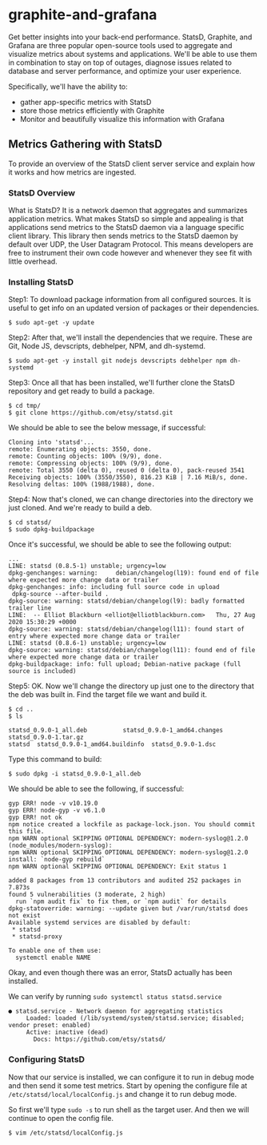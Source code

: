 # graphite-and-grafana
Get better insights into your back-end performance. StatsD, Graphite, and Grafana are three popular open-source tools used to aggregate and visualize metrics about systems and applications. We'll be able to use them in combination to stay on top of outages, diagnose issues related to database and server performance, and optimize your user experience.

Specifically, we'll have the ability to:
 - gather app-specific metrics with StatsD
 - store those metrics efficiently with Graphite
 - Monitor and beautifully visualize this information with Grafana

## Metrics Gathering with StatsD
To provide an overview of the StatsD client server service and explain how it works and how metrics are ingested.

### StatsD Overview
What is StatsD? It is a network daemon that aggregates and summarizes application metrics. What makes StatsD so simple and appealing is that applications send metrics to the StatsD daemon via a language specific client library. This library then sends metrics to the StatsD daemon by default over UDP, the User Datagram Protocol. This means developers are free to instrument their own code however and whenever they see fit with little overhead.

### Installing StatsD

Step1: To download package information from all configured sources. It is useful to get info on an updated version of packages or their dependencies.

```
$ sudo apt-get -y update
```

Step2: After that, we'll install the dependencies that we require. These are Git, Node JS, devscripts, debhelper, NPM, and dh-systemd.

```
$ sudo apt-get -y install git nodejs devscripts debhelper npm dh-systemd
```

Step3: Once all that has been installed, we'll further clone the StatsD repository and get ready to build a package.

```
$ cd tmp/
$ git clone https://github.com/etsy/statsd.git
```

We should be able to see the below message, if successful:
```
Cloning into 'statsd'...
remote: Enumerating objects: 3550, done.
remote: Counting objects: 100% (9/9), done.
remote: Compressing objects: 100% (9/9), done.
remote: Total 3550 (delta 0), reused 0 (delta 0), pack-reused 3541
Receiving objects: 100% (3550/3550), 816.23 KiB | 7.16 MiB/s, done.
Resolving deltas: 100% (1988/1988), done.
```

Step4: Now that's cloned, we can change directories into the directory we just cloned. And we're ready to build a deb.

```
$ cd statsd/
$ sudo dpkg-buildpackage
```

Once it's successful, we should be able to see the following output:
```
...
LINE: statsd (0.8.5-1) unstable; urgency=low
dpkg-genchanges: warning:     debian/changelog(l19): found end of file where expected more change data or trailer
dpkg-genchanges: info: including full source code in upload
 dpkg-source --after-build .
dpkg-source: warning: statsd/debian/changelog(l9): badly formatted trailer line
LINE:  -- Elliot Blackburn <elliot@elliotblackburn.com>   Thu, 27 Aug 2020 15:30:29 +0000
dpkg-source: warning: statsd/debian/changelog(l11): found start of entry where expected more change data or trailer
LINE: statsd (0.8.6-1) unstable; urgency=low
dpkg-source: warning: statsd/debian/changelog(l11): found end of file where expected more change data or trailer
dpkg-buildpackage: info: full upload; Debian-native package (full source is included)
```

Step5: OK. Now we'll change the directory up just one to the directory that the deb was built in. Find the target file we want and build it.

```
$ cd ..
$ ls
```

```
statsd_0.9.0-1_all.deb          statsd_0.9.0-1_amd64.changes  statsd_0.9.0-1.tar.gz
statsd  statsd_0.9.0-1_amd64.buildinfo  statsd_0.9.0-1.dsc
```

Type this command to build:

```
$ sudo dpkg -i statsd_0.9.0-1_all.deb
```

We should be able to see the following, if successful:

```
gyp ERR! node -v v10.19.0
gyp ERR! node-gyp -v v6.1.0
gyp ERR! not ok 
npm notice created a lockfile as package-lock.json. You should commit this file.
npm WARN optional SKIPPING OPTIONAL DEPENDENCY: modern-syslog@1.2.0 (node_modules/modern-syslog):
npm WARN optional SKIPPING OPTIONAL DEPENDENCY: modern-syslog@1.2.0 install: `node-gyp rebuild`
npm WARN optional SKIPPING OPTIONAL DEPENDENCY: Exit status 1

added 8 packages from 13 contributors and audited 252 packages in 7.873s
found 5 vulnerabilities (3 moderate, 2 high)
  run `npm audit fix` to fix them, or `npm audit` for details
dpkg-statoverride: warning: --update given but /var/run/statsd does not exist
Available systemd services are disabled by default:
 * statsd
 * statsd-proxy

To enable one of them use:
  systemctl enable NAME
```

Okay, and even though there was an error, StatsD actually has been installed. 

We can verify by running `sudo systemctl status statsd.service`
```
● statsd.service - Network daemon for aggregating statistics
     Loaded: loaded (/lib/systemd/system/statsd.service; disabled; vendor preset: enabled)
     Active: inactive (dead)
       Docs: https://github.com/etsy/statsd/
```

### Configuring StatsD

Now that our service is installed, we can configure it to run in debug mode and then send it some test metrics. Start by opening the configure file at `/etc/statsd/local/localConfig.js` and change it to run debug mode.

So first we'll type `sudo -s` to run shell as the target user. And then we will continue to open the config file.

```
$ vim /etc/statsd/localConfig.js
```
